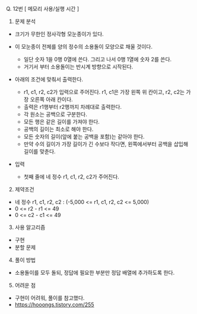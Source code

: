 Q. 12번 [ 메모리 사용/실행 시간 ]

1. 문제 분석
- 크기가 무한인 정사각형 모눈종이가 있다.
- 이 모눈종이 전체를 양의 정수의 소용돌이 모양으로 채울 것이다. 
  - 일단 숫자 1을 0행 0열에 쓴다. 그리고 나서 0행 1열에 숫자 2를 쓴다. 
  - 거기서 부터 소용돌이는 반시계 방향으로 시작된다. 
- 아래의 조건에 맞춰서 출력한다.
  - r1, c1, r2, c2가 입력으로 주어진다. r1, c1은 가장 왼쪽 위 칸이고, r2, c2는 가장 오른쪽 아래 칸이다.
  - 출력은 r1행부터 r2행까지 차례대로 출력한다. 
  - 각 원소는 공백으로 구분한다. 
  - 모든 행은 같은 길이를 가져야 한다. 
  - 공백의 길이는 최소로 해야 한다. 
  - 모든 숫자의 길이(앞에 붙는 공백을 포함)는 같아야 한다. 
  - 만약 수의 길이가 가장 길이가 긴 수보다 작다면, 왼쪽에서부터 공백을 삽입해 길이를 맞춘다.


- 입력
  - 첫째 줄에 네 정수 r1, c1, r2, c2가 주어진다.

2. 제약조건
- 네 정수 r1, c1, r2, c2 : (-5,000 <= r1, c1, r2, c2 <= 5,000)
- 0 <= r2 - r1 <= 49
- 0 <= c2 - c1 <= 49

3. 사용 알고리즘
- 구현
- 분할 문제

4. 풀이 방법
- 소용돌이를 모두 돌되, 정답에 필요한 부분만 정답 배열에 추가하도록 한다.

5. 어려운 점
- 구현이 어려워, 풀이를 참고했다.
- https://hooongs.tistory.com/255